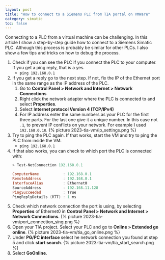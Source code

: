 ```yaml
---
layout: post
title: "How to connect to a Siemens PLC from TIA portal on VMWare"
category: simatic
toc: false
---
```


Connecting to a PLC from a virtual machine can be challenging. In this article I show a step-by-step guide how to connect to a Siemens Simatic PLC. Although this process is probably be similar for other PLCs. I also show a few tips and tricks on how to debug the process.

1. Check if you can see the PLC if you connect the PLC to your computer. If you get a ping reply, that is a yes.
    -  `ping 192.168.0.1`
2. If you get a reply go to the next step. If not, fix the IP of the Ethernet port in the same range as the IP address of the PLC.
    1. Go to **Control Panel > Network and Internet > Network Connections**
    2. Right click the network adapter where the PLC is connected to and select **Properties**.
    3. Select **Internet protocol Version 4 (TCP/IPv4)**
    4. For IP address enter the same numbers as your PLC for the first three parts. For the last one give it a unique number. In this case not `.1`, to prevent IP conflicts on your network. For example I used `192.168.0.10`.
        {% picture 2023-tia-vm/ip_settings.png %}
3. Try to ping the PLC again. If that works, start the VM and try to ping the PLC from inside the VM.
    -  `ping 192.168.0.1`
4. If that also works, you can check to which port the PLC is connected with:
    ```powershell
    > Test-NetConnection 192.168.0.1

    ComputerName           : 192.168.0.1
    RemoteAddress          : 192.168.0.1
    InterfaceAlias         : Ethernet0
    SourceAddress          : 192.168.11.128
    PingSucceeded          : True
    PingReplyDetails (RTT) : 1 ms
    ```
4. Check which network connection the port is using, by selecting **Properties** of Ethernet0 in **Control Panel > Network and Internet > Network Connections**.
    {% picture 2023-tia-vm/port_connection_sing.png %}
5. Open your TIA project. Select your PLC and go to **Online > Extended go online**.
    {% picture 2023-tia-vm/tia_go_online.png %}
6. Under **PG/PC interface** select he network connection you found at step 5 and click **start search**.
    {% picture 2023-tia-vm/tia_start_search.png %}
7. Select **GoOnline**.
